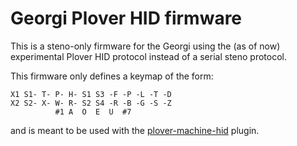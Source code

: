 # Georgi Plover HID firmware

This is a steno-only firmware for the Georgi using the (as of now) experimental Plover HID protocol
instead of a serial steno protocol.

This firmware only defines a keymap of the form:

```
X1 S1- T- P- H- S1 S3 -F -P -L -T -D
X2 S2- X- W- R- S2 S4 -R -B -G -S -Z
          #1 A  O  E  U  #7
```

and is meant to be used with the [plover-machine-hid](https://github.com/dnaq/plover-machine-hid) plugin.
